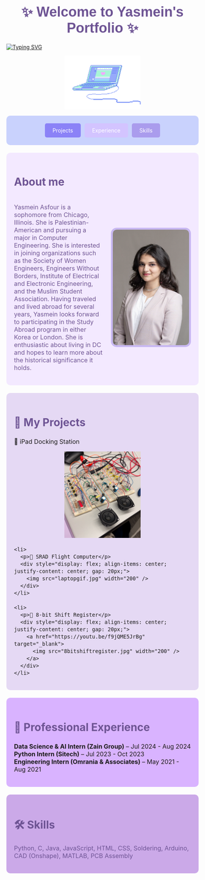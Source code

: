 <div style="font-family: Arial, sans-serif; color: #6E5494; text-align: center; margin: 20px 0;">
  <h1 style="font-size: 36px; font-weight: bold; margin-bottom: 10px;">✨ Welcome to Yasmein's Portfolio ✨</h1>
</div>

<a href="https://git.io/typing-svg"><img src="https://readme-typing-svg.demolab.com?font=&weight=500&duration=2000&pause=250&color=8B82F7&center=true&vCenter=true&multiline=true&repeat=false&width=800&height=100&lines=+Hi+there!+I'm+Yasmein+Asfour;+an+Electrical+Engineering+major+with+a+minor+in+Computer+Science;Check+out+my+projects+and+experience+below!" alt="Typing SVG" /></a>

<p align="center">
  <img src="laptopgif.gif" width="200" />
</p>

<div style="background-color: #C9D2FD; padding: 20px; border-radius: 10px; margin-bottom: 20px;">
<div style="display: flex; justify-content: center; gap: 10px;">
    <a href="#projects" style="background-color: #8B82F7; color: white; padding: 10px 20px; text-decoration: none; border-radius: 5px;">Projects</a>
    <a href="#experience" style="background-color: #D3C4FF; color: white; padding: 10px 20px; text-decoration: none; border-radius: 5px;">Experience</a>
    <a href="#skills" style="background-color: #AA9CED; color: white; padding: 10px 20px; text-decoration: none; border-radius: 5px;">Skills</a>
  </div>
</div>

<div style="background-color: #F3E9FF; padding: 20px; border-radius: 10px; margin-bottom: 20px;">
  <h2 style="font-size: 28px; color: #6E5494;">About me</h2>
  <div style="display: flex; align-items: center;">
    <p style="font-size: 16px; color: #6E5494; flex: 1;">
      Yasmein Asfour is a sophomore from Chicago, Illinois. She is Palestinian-American and pursuing a major in Computer Engineering. She is interested in joining organizations such as the Society of Women Engineers, Engineers Without Borders, Institute of Electrical and Electronic Engineering, and the Muslim Student Association. Having traveled and lived abroad for several years, Yasmein looks forward to participating in the Study Abroad program in either Korea or London. She is enthusiastic about living in DC and hopes to learn more about the historical significance it holds.
    </p>

   <img src="profesh.jpeg" width="200" style="border: 5px solid #C8B8F2; border-radius: 15px; margin-left: 20px;" />
  </div>
</div>

<!-- Projects Section -->
<div id="projects" style="background-color: #E5D9F4; padding: 20px; border-radius: 10px; margin-bottom: 20px;">
  <h2 style="font-size: 28px; color: #6E5494;">🚀 My Projects</h2>
  <ul style="list-style: none; padding: 0; text-align: left; font-size: 16px;">
    <li>
      <p>🌟 iPad Docking Station</p>
      <div style="display: flex; align-items: center; justify-content: center; gap: 20px;">
        <a href="https://youtube.com/shorts/sxVqf03esyg?feature=share" target="_blank">
          <img src="ipoddockingstation.jpg" width="200" />
        </a>
      </div>
    </li>

    <li>
      <p>🌟 SRAD Flight Computer</p>
      <div style="display: flex; align-items: center; justify-content: center; gap: 20px;">
        <img src="laptopgif.jpg" width="200" />
      </div>
    </li>

    <li>
      <p>🌟 8-bit Shift Register</p>
      <div style="display: flex; align-items: center; justify-content: center; gap: 20px;">
        <a href="https://youtu.be/f9jQME5JrBg" target="_blank">
          <img src="8bitshiftregister.jpg" width="200" />
        </a>
      </div>
    </li>
  </ul>
</div>

<!-- Experience Section -->
<div id="experience" style="background-color: #D9B3FF; padding: 20px; border-radius: 10px; margin-bottom: 20px;">
  <h2 style="font-size: 28px; color: #6E5494;">💼 Professional Experience</h2>
  <ul style="list-style: none; padding: 0; text-align: left; font-size: 16px;">
    <li><strong>Data Science & AI Intern (Zain Group)</strong> – Jul 2024 - Aug 2024</li>
    <li><strong>Python Intern (Sitech)</strong> – Jul 2023 - Oct 2023</li>
    <li><strong>Engineering Intern (Omrania & Associates)</strong> – May 2021 - Aug 2021</li>
  </ul>
</div>

<!-- Skills Section -->
<div id="skills" style="background-color: #CBA9E8; padding: 20px; border-radius: 10px; margin-bottom: 20px;">
  <h2 style="font-size: 28px; color: #6E5494;">🛠 Skills</h2>
  <p style="font-size: 16px; color: #6E5494;">
    Python, C, Java, JavaScript, HTML, CSS, Soldering, Arduino, CAD (Onshape), MATLAB, PCB Assembly
  </p>
</div>

